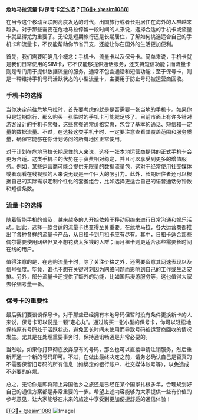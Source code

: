 **危地马拉流量卡/保号卡怎么选？[[TG💪+ @esim1088](https://t.me/s/esim1088)]**

在当今这个移动互联网高度发达的时代，出国旅行或者长期居住在海外的人群越来越多。对于那些需要在危地马拉停留一段时间的人来说，选择合适的手机卡或流量卡就显得尤为重要了。无论是短期旅行还是长期居住，了解如何挑选适合自己的手机卡和流量卡，不仅能帮助你节省开支，还能让你在国外的生活更加便利。

首先，我们需要明确几个概念：手机卡、流量卡以及保号卡。简单来说，手机卡就是我们日常使用的SIM卡，它不仅能够提供通话服务，还支持短信功能；而流量卡则是专门用于提供数据流量的服务，通常不包含通话和短信功能；至于保号卡，则是一种维持手机号码活跃状态的小型流量卡，主要用于防止号码被运营商回收。

### 手机卡的选择

当你决定前往危地马拉时，首先要考虑的就是是否需要一张当地的手机卡。如果你只是短期旅行，那么购买一张临时的手机卡可能就足够了。目前市面上有许多针对游客设计的手机卡套餐，这些套餐通常价格实惠，包含了基本的通话、短信和一定量的数据流量。不过，在选择这类手机卡时，一定要注意查看其覆盖范围和服务质量，确保它能够在你计划访问的所有地区正常使用。

对于计划在危地马拉长期居住的人来说，选择一张本地运营商提供的正式手机卡会更为合适。这类手机卡的优势在于资费相对稳定，并且可以享受到更多的增值服务。例如，某些运营商可能会提供无限量的数据流量包，这对于经常使用社交媒体或者观看在线视频的人来说无疑是一个巨大的吸引力。此外，长期居住者还可以根据自己的实际需求定制个性化的套餐组合，比如选择更适合自己的语音通话分钟数和短信条数。

### 流量卡的选择

随着智能手机的普及，越来越多的人开始依赖于移动网络来进行日常沟通和娱乐活动。因此，选择一款合适的流量卡也变得至关重要。在危地马拉，各大运营商都推出了各种各样的流量卡产品，从日租卡到月租卡应有尽有。其中，日租卡适合那些偶尔需要使用网络但又不想花费太多钱的人群；而月租卡则更适合那些需要长时间在线的用户。

值得注意的是，在选购流量卡时，除了关注价格之外，还需要留意其网速表现以及信号强度。毕竟，谁也不想在关键时刻因为网络问题而影响到自己的工作或生活安排。另外，部分流量卡还提供了额外的功能，比如国际漫游服务等，这也值得大家去仔细考量一番。

### 保号卡的重要性

最后我们要谈谈保号卡。对于那些已经拥有本地号码但暂时没有条件更换新卡的人来说，保号卡可以说是一颗“定心丸”。通过购买一张小型的保号卡，你可以轻松地保持原有号码处于活跃状态，避免因长时间未使用而导致号码被运营商回收的情况发生。尤其是在处理重要事务时，保持通讯畅通是非常必要的。

当然啦，如果你打算彻底放弃原有的号码，那么也可以直接申请注销服务，然后重新开通一个新的号码即可。不过，在做出最终决定之前，请务必确认自己是否真的不需要保留旧号码的所有信息（如绑定的银行账户、社交媒体账号等），以免造成不必要的麻烦。

总之，无论你是即将踏上异国他乡之旅还是已经在某个国家扎根多年，合理规划好自己的通信方案都是非常重要的一步。希望上述内容能够为大家提供一些有价值的参考意见，让大家能够在未来的旅途中享受到更加便捷舒适的通信体验！

[[TG💪+ @esim1088](https://t.me/s/esim1088) ![Image](https://i.postimg.cc/4NQfJmqS/Snipaste-2025-05-13-00-14-12.png)]
